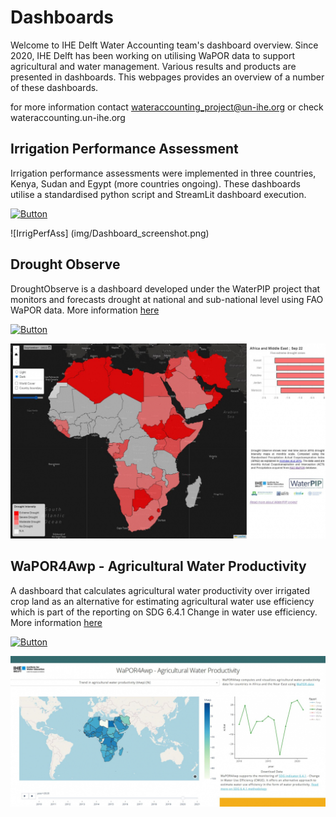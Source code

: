 # Dashboards
Welcome to IHE Delft Water Accounting team's dashboard overview. Since 2020, IHE Delft has been working on utilising WaPOR data to support agricultural and water management. Various results and products are presented in dashboards. This webpages provides an overview of a number of these dashboards.

for more information contact wateraccounting_project@un-ihe.org or check wateraccounting.un-ihe.org

## Irrigation Performance Assessment
Irrigation performance assessments were implemented in three countries, Kenya, Sudan and Egypt (more countries ongoing). These dashboards utilise a standardised python script and StreamLit dashboard execution. 

[![Button]][Link4]

![IrrigPerfAss] (img/Dashboard_screenshot.png)

## Drought Observe
DroughtObserve is a dashboard developed under the WaterPIP project that monitors and forecasts drought at national and sub-national level using FAO WaPOR data. More information [here](https://github.com/wateraccounting/droughtobserve)

[![Button]][Link1]

![droughtobservedash](img/droughtobservedash.jpg)

## WaPOR4Awp - Agricultural Water Productivity
A dashboard that calculates agricultural water productivity over irrigated crop land as an alternative for estimating agricultural water use efficiency which is part of the reporting on SDG 6.4.1 Change in water use efficiency. More information [here](https://github.com/wateraccounting/wapor4awp)

[![Button]][Link2]

![WaPOR4Awp](img/wapor4awp.jpg)


[Link2]: https://wapor4awp.org
[Link1]: https://wateraccounting.github.io/droughtobserve/
[Button]: https://img.shields.io/badge/View_Dashboard!-37a779?style=for-the-badge
[Link4]: https://mwea-ipa.streamlit.app/